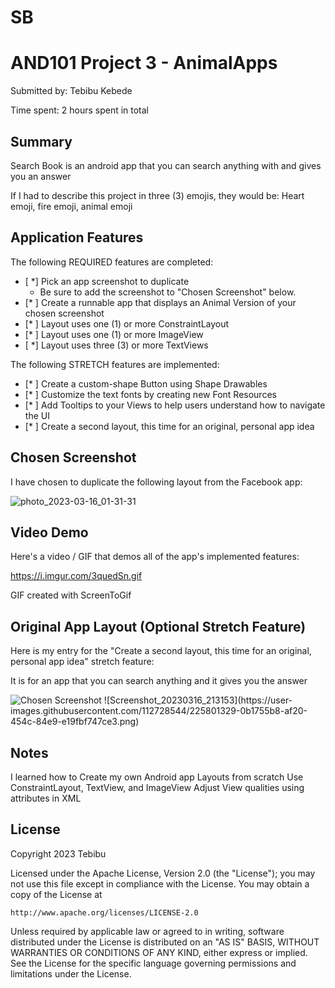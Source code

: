 # SB

# AND101 Project 3 - AnimalApps

Submitted by: Tebibu Kebede

Time spent: 2 hours spent in total

## Summary

Search Book is an android app that you can search anything with and gives you an answer

If I had to describe this project in three (3) emojis, they would be: Heart emoji, fire emoji, animal emoji

## Application Features


The following REQUIRED features are completed:

- [ *] Pick an app screenshot to duplicate
  - Be sure to add the screenshot to "Chosen Screenshot" below.
- [* ] Create a runnable app that displays an Animal Version of your chosen screenshot
- [* ] Layout uses one (1) or more ConstraintLayout
- [* ] Layout uses one (1) or more ImageView
- [ *] Layout uses three (3) or more TextViews

The following STRETCH features are implemented:

- [* ] Create a custom-shape Button using Shape Drawables
- [* ] Customize the text fonts by creating new Font Resources
- [* ] Add Tooltips to your Views to help users understand how to navigate the UI
- [* ] Create a second layout, this time for an original, personal app idea



## Chosen Screenshot

I have chosen to duplicate the following layout from the Facebook app:

![photo_2023-03-16_01-31-31](https://user-images.githubusercontent.com/112728544/225801195-8a56e936-92a5-4eae-9084-8fb9f0745267.jpg)


## Video Demo

Here's a video / GIF that demos all of the app's implemented features:

https://i.imgur.com/3quedSn.gif


GIF created with ScreenToGif

<!-- Recommended tools:
- [Kap](https://getkap.co/) for macOS
- [ScreenToGif](https://www.screentogif.com/) for Windows
- [peek](https://github.com/phw/peek) for Linux. -->

## Original App Layout (Optional Stretch Feature)

Here is my entry for the "Create a second layout, this time for an original, personal app idea" stretch feature:

It is for an app that you can search anything and it gives you the answer

<img src='http://example.com/link/to/your/image.png' title='Chosen Screenshot' width='' alt='Chosen Screenshot' />
![Screenshot_20230316_213153](https://user-images.githubusercontent.com/112728544/225801329-0b1755b8-af20-454c-84e9-e19fbf747ce3.png)


## Notes

I learned how to Create my own Android app Layouts from scratch
Use ConstraintLayout, TextView, and ImageView
Adjust View qualities using attributes in XML

## License

Copyright 2023 Tebibu

Licensed under the Apache License, Version 2.0 (the "License");
you may not use this file except in compliance with the License.
You may obtain a copy of the License at

    http://www.apache.org/licenses/LICENSE-2.0

Unless required by applicable law or agreed to in writing, software
distributed under the License is distributed on an "AS IS" BASIS,
WITHOUT WARRANTIES OR CONDITIONS OF ANY KIND, either express or implied.
See the License for the specific language governing permissions and
limitations under the License.
